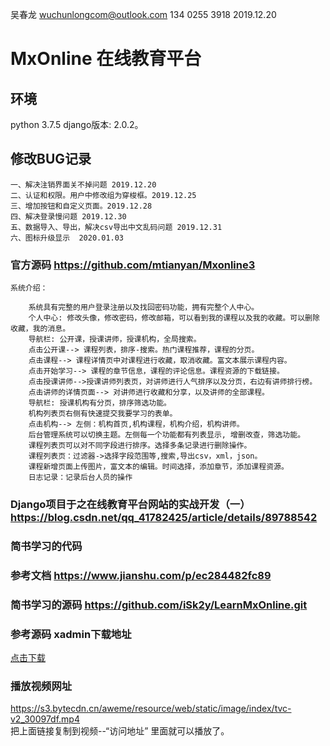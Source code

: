 吴春龙 wuchunlongcom@outlook.com 134 0255 3918     2019.12.20

# MxOnline  在线教育平台
## 环境
python 3.7.5
django版本: 2.0.2。


## 修改BUG记录
```
一、解决注销界面关不掉问题 2019.12.20
二、认证和权限。用户中修改组为穿梭框。2019.12.25
三、增加按钮和自定义页面。2019.12.28
四、解决登录慢问题 2019.12.30
五、数据导入、导出，解决csv导出中文乱码问题 2019.12.31
六、图标升级显示  2020.01.03
```

### 官方源码   https://github.com/mtianyan/Mxonline3
```
系统介绍：

    系统具有完整的用户登录注册以及找回密码功能，拥有完整个人中心。
    个人中心: 修改头像，修改密码，修改邮箱，可以看到我的课程以及我的收藏。可以删除收藏，我的消息。
    导航栏: 公开课，授课讲师，授课机构，全局搜索。
    点击公开课--> 课程列表，排序-搜索。热门课程推荐，课程的分页。
    点击课程--> 课程详情页中对课程进行收藏，取消收藏。富文本展示课程内容。
    点击开始学习--> 课程的章节信息，课程的评论信息。课程资源的下载链接。
    点击授课讲师-->授课讲师列表页，对讲师进行人气排序以及分页，右边有讲师排行榜。
    点击讲师的详情页面--> 对讲师进行收藏和分享，以及讲师的全部课程。
    导航栏: 授课机构有分页，排序筛选功能。
    机构列表页右侧有快速提交我要学习的表单。
    点击机构--> 左侧：机构首页,机构课程，机构介绍，机构讲师。
    后台管理系统可以切换主题。左侧每一个功能都有列表显示, 增删改查，筛选功能。
    课程列表页可以对不同字段进行排序。选择多条记录进行删除操作。
    课程列表页：过滤器->选择字段范围等,搜索,导出csv，xml，json。
    课程新增页面上传图片，富文本的编辑。时间选择，添加章节，添加课程资源。
    日志记录：记录后台人员的操作
```

### Django项目于之在线教育平台网站的实战开发（一） https://blog.csdn.net/qq_41782425/article/details/89788542


### 简书学习的代码
### 参考文档 https://www.jianshu.com/p/ec284482fc89
### 简书学习的源码 https://github.com/iSk2y/LearnMxOnline.git

### 参考源码 xadmin下载地址
[点击下载](https://github.com/sshwsfc/xadmin/tree/django2) <br/> 


### 播放视频网址
https://s3.bytecdn.cn/aweme/resource/web/static/image/index/tvc-v2_30097df.mp4 </br>
把上面链接复制到视频--“访问地址” 里面就可以播放了。

